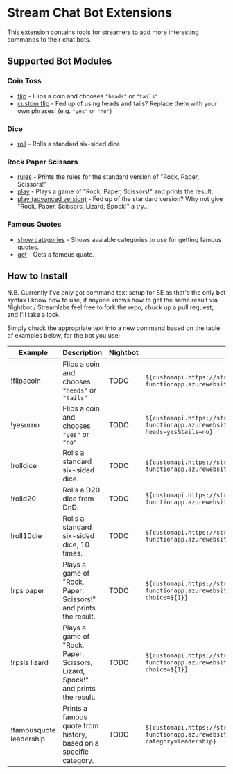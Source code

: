 # Stream Chat Bot Extensions
This extension contains tools for streamers to add more interesting commands to their chat bots.



## Supported Bot Modules

### Coin Toss
 - [flip](https://stream-chat-bot-extensions-functionapp.azurewebsites.net/api/cointoss/flip) - Flips a coin and chooses `"heads"` or `"tails"`
 - [custom flip](https://stream-chat-bot-extensions-functionapp.azurewebsites.net/api/cointoss/customflip?heads=yes&tails=no) - Fed up of using heads and tails? Replace them with your own phrases! (e.g. `"yes"` or `"no"`)

### Dice
 - [roll](https://stream-chat-bot-extensions-functionapp.azurewebsites.net/api/dice/roll) - Rolls a standard six-sided dice.

### Rock Paper Scissors
 - [rules](https://stream-chat-bot-extensions-functionapp.azurewebsites.net/api/rockpaperscissors/rules) - Prints the rules for the standard version of "Rock, Paper, Scissors!"
 - [play](https://stream-chat-bot-extensions-functionapp.azurewebsites.net/api/rockpaperscissors/play) - Plays a game of "Rock, Paper, Scissors!" and prints the result.
 - [play (advanced version)](https://stream-chat-bot-extensions-functionapp.azurewebsites.net/api/rockpaperscissorslizardspock/play) - Fed up of the standard version? Why not give "Rock, Paper, Scissors, Lizard, Spock!" a try...

### Famous Quotes
 - [show categories](https://stream-chat-bot-extensions-functionapp.azurewebsites.net/api/famousquotes/showcategories) - Shows avaiable categories to use for getting famous quotes.
 - [get](https://stream-chat-bot-extensions-functionapp.azurewebsites.net/api/famousquotes/get) - Gets a famous quote.



## How to Install

N.B. Currently I've only got command text setup for SE as that's the only bot syntax I know how to use, if anyone knows how to get the same result via Nightbot / Streamlabs feel free to fork the repo, chuck up a pull request, and I'll take a look.

Simply chuck the appropriate text into a new command based on the table of examples below, for the bot you use:

| Example | Description | Nightbot | StreamElements | Streamlabs |
| --- | --- | --- | --- | --- |
| !flipacoin | Flips a coin and chooses `"heads"` or `"tails"` | TODO | `${customapi.https://stream-chat-bot-extensions-functionapp.azurewebsites.net/api/cointoss/flip}` | TODO |
| !yesorno | Flips a coin and chooses `"yes"` or `"no"` | TODO | `${customapi.https://stream-chat-bot-extensions-functionapp.azurewebsites.net/api/cointoss/customflip?heads=yes&tails=no}` | TODO |
| !rolldice | Rolls a standard six-sided dice. | TODO | `${customapi.https://stream-chat-bot-extensions-functionapp.azurewebsites.net/api/dice/roll}` | TODO |
| !rolld20 | Rolls a D20 dice from DnD. | TODO | `${customapi.https://stream-chat-bot-extensions-functionapp.azurewebsites.net/api/dice/roll?min=1&max=20}` | TODO |
| !roll10die | Rolls a standard six-sided dice, 10 times. | TODO | `${customapi.https://stream-chat-bot-extensions-functionapp.azurewebsites.net/api/dice/roll?amount_to_roll=10}` | TODO |
| !rps paper | Plays a game of "Rock, Paper, Scissors!" and prints the result. | TODO | `${customapi.https://stream-chat-bot-extensions-functionapp.azurewebsites.net/api/rockpaperscissors/play?choice=${1}}` | TODO |
| !rpsls lizard | Plays a game of "Rock, Paper, Scissors, Lizard, Spock!" and prints the result. | TODO | `${customapi.https://stream-chat-bot-extensions-functionapp.azurewebsites.net/api/rockpaperscissorslizardspock/play?choice=${1}}` | TODO |
| !famousquote leadership | Prints a famous quote from history, based on a specific category. | TODO | `${customapi.https://stream-chat-bot-extensions-functionapp.azurewebsites.net/api/famousquotes/get?category=leadership}` | TODO |